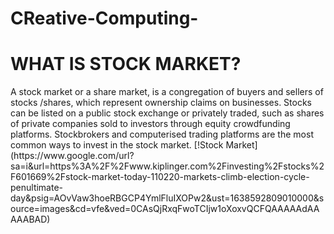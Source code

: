 # CReative-Computing-
<h1>WHAT IS STOCK MARKET?</h1>
A stock market or a share market, is a congregation of buyers and sellers of stocks /shares, which represent ownership claims on businesses. Stocks can be listed on a public stock exchange or privately traded, such as shares of private companies sold to investors through equity crowdfunding platforms. Stockbrokers and computerised trading platforms are the most common ways to invest in the stock market.
[!Stock Market](https://www.google.com/url?sa=i&url=https%3A%2F%2Fwww.kiplinger.com%2Finvesting%2Fstocks%2F601669%2Fstock-market-today-110220-markets-climb-election-cycle-penultimate-day&psig=AOvVaw3hoeRBGCP4YmlFluIXOPw2&ust=1638592809010000&source=images&cd=vfe&ved=0CAsQjRxqFwoTCIjw1oXoxvQCFQAAAAAdAAAAABAD)
